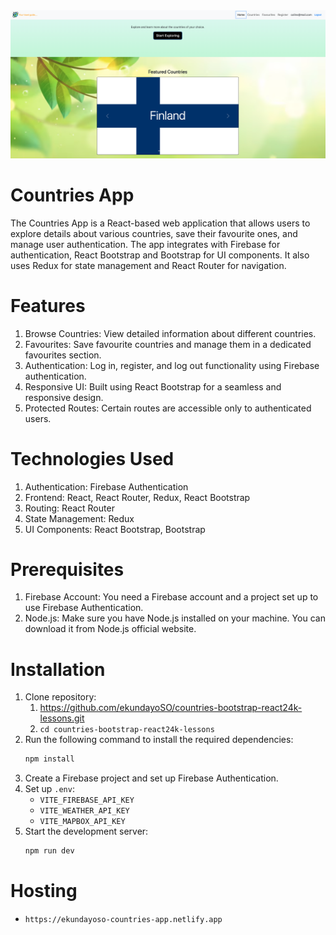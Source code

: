 <img src="Finland.png">

# Countries App

The Countries App is a React-based web application that allows users to explore details about various countries, save their favourite ones, and manage user authentication. The app integrates with Firebase for authentication, React Bootstrap and Bootstrap for UI components. It also uses Redux for state management and React Router for navigation.

# Features
1. Browse Countries: View detailed information about different countries.
2. Favourites: Save favourite countries and manage them in a dedicated favourites section.
3. Authentication: Log in, register, and log out functionality using Firebase authentication.
4. Responsive UI: Built using React Bootstrap for a seamless and responsive design.
4. Protected Routes: Certain routes are accessible only to authenticated users.

# Technologies Used
1. Authentication: Firebase Authentication
2. Frontend: React, React Router, Redux, React Bootstrap
3. Routing: React Router
4. State Management: Redux
5. UI Components: React Bootstrap, Bootstrap

# Prerequisites
1. Firebase Account: You need a Firebase account and a project set up to use Firebase Authentication.
2. Node.js: Make sure you have Node.js installed on your machine. You can download it from Node.js official website.

# Installation
1. Clone repository:
    1. https://github.com/ekundayoSO/countries-bootstrap-react24k-lessons.git
    2. `cd countries-bootstrap-react24k-lessons`
2. Run the following command to install the required dependencies:
    ```bash
    npm install
    ```
3. Create a Firebase project and set up Firebase Authentication.
4. Set up `.env`:
    - `VITE_FIREBASE_API_KEY`
    - `VITE_WEATHER_API_KEY`
    - `VITE_MAPBOX_API_KEY`
5. Start the development server:
    ```bash
    npm run dev
    ```

# Hosting
- `https://ekundayoso-countries-app.netlify.app`
